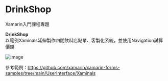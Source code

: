 # DrinkShop
Xamarin入門課程專題

**DrinkShop**    
以範例Xaminals延伸製作四間飲料店點單、客製化系統，並使用Navigation試算價錢

![image](https://user-images.githubusercontent.com/103955839/200924293-80fb88aa-adea-47b8-8480-3b708d1d6ee2.png)

參考範例：https://github.com/xamarin/xamarin-forms-samples/tree/main/UserInterface/Xaminals
